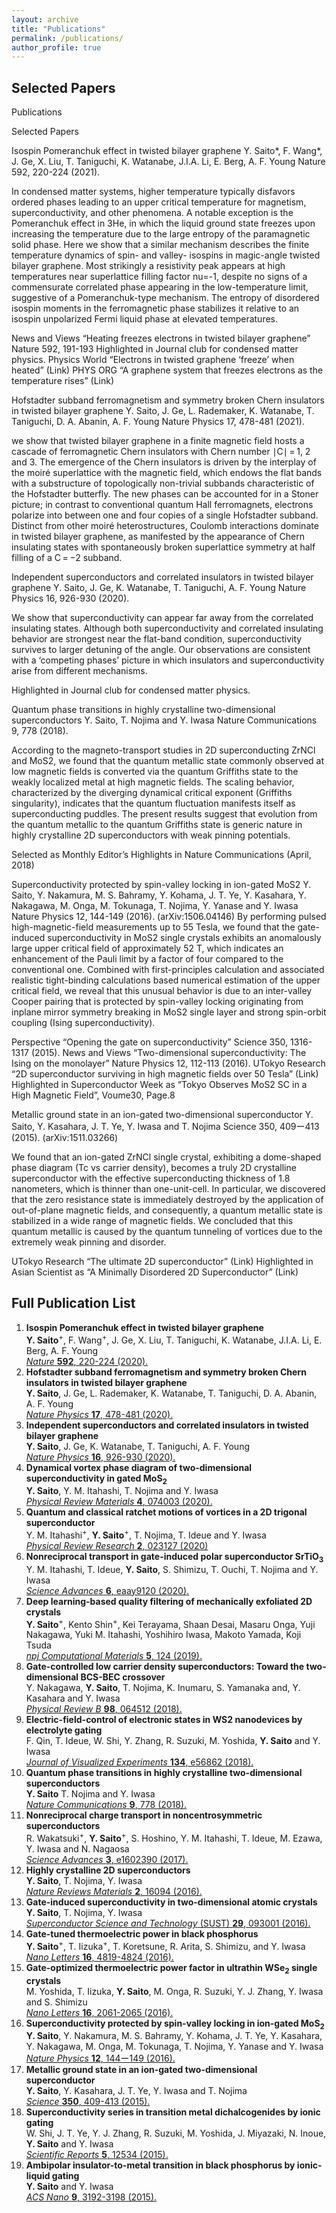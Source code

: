 ```yaml
---
layout: archive
title: "Publications"
permalink: /publications/
author_profile: true
---
```


## Selected Papers

Publications


 

 

Selected Papers

Isospin Pomeranchuk effect in twisted bilayer graphene
Y. Saito*, F. Wang*, J. Ge, X. Liu, T. Taniguchi, K. Watanabe, J.I.A. Li, E. Berg, A. F. Young
Nature 592, 220-224 (2021).

In condensed matter systems, higher temperature typically disfavors ordered phases leading to an upper critical temperature for magnetism, superconductivity, and other phenomena. A notable exception is the Pomeranchuk effect in 3He, in which the liquid ground state freezes upon increasing the temperature due to the large entropy of the paramagnetic solid phase. Here we show that a similar mechanism describes the finite temperature dynamics of spin- and valley- isospins in magic-angle twisted bilayer graphene. Most strikingly a resistivity peak appears at high temperatures near superlattice filling factor nu=-1, despite no signs of a commensurate correlated phase appearing in the low-temperature limit, suggestive of a Pomeranchuk-type mechanism. The entropy of disordered isospin moments in the ferromagnetic phase stabilizes it relative to an isospin unpolarized Fermi liquid phase at elevated temperatures.

News and Views “Heating freezes electrons in twisted bilayer graphene” Nature 592, 191-193
Highlighted in Journal club for condensed matter physics.
Physics World “Electrons in twisted graphene ‘freeze’ when heated” (Link)
PHYS ORG “A graphene system that freezes electrons as the temperature rises” (Link)
 

 

Hofstadter subband ferromagnetism and symmetry broken Chern insulators in twisted bilayer graphene
Y. Saito, J. Ge, L. Rademaker, K. Watanabe, T. Taniguchi, D. A. Abanin, A. F. Young
Nature Physics 17, 478-481 (2021).

we show that twisted bilayer graphene in a finite magnetic field hosts a cascade of ferromagnetic Chern insulators with Chern number ∣C∣ = 1, 2 and 3. The emergence of the Chern insulators is driven by the interplay of the moiré superlattice with the magnetic field, which endows the flat bands with a substructure of topologically non-trivial subbands characteristic of the Hofstadter butterfly. The new phases can be accounted for in a Stoner picture; in contrast to conventional quantum Hall ferromagnets, electrons polarize into between one and four copies of a single Hofstadter subband. Distinct from other moiré heterostructures, Coulomb interactions dominate in twisted bilayer graphene, as manifested by the appearance of Chern insulating states with spontaneously broken superlattice symmetry at half filling of a C = −2 subband.

 

 

Independent superconductors and correlated insulators in twisted bilayer graphene
Y. Saito, J. Ge, K. Watanabe, T. Taniguchi, A. F. Young
Nature Physics 16, 926-930 (2020).

We show that superconductivity can appear far away from the correlated insulating states. Although both superconductivity and correlated insulating behavior are strongest near the flat-band condition, superconductivity survives to larger detuning of the angle. Our observations are consistent with a ‘competing phases’ picture in which insulators and superconductivity arise from different mechanisms.

Highlighted in Journal club for condensed matter physics.

 

Quantum phase transitions in highly crystalline two-dimensional superconductors
Y. Saito, T. Nojima and Y. Iwasa
Nature Communications 9, 778 (2018).

According to the magneto-transport studies in 2D superconducting ZrNCl and MoS2, we found that the quantum metallic state commonly observed at low magnetic fields is converted via the quantum Griffiths state to the weakly localized metal at high magnetic fields. The scaling behavior, characterized by the diverging dynamical critical exponent (Griffiths singularity), indicates that the quantum fluctuation manifests itself as superconducting puddles. The present results suggest that evolution from the quantum metallic to the quantum Griffiths state is generic nature in highly crystalline 2D superconductors with weak pinning potentials.

Selected as Monthly Editor’s Highlights in Nature Communications (April, 2018)

 

 

Superconductivity protected by spin-valley locking in ion-gated MoS2
Y. Saito, Y. Nakamura, M. S. Bahramy, Y. Kohama, J. T. Ye, Y. Kasahara, Y. Nakagawa, M. Onga, M. Tokunaga, T. Nojima, Y. Yanase and Y. Iwasa
Nature Physics 12, 144-149 (2016).   (arXiv:1506.04146)
By performing pulsed high-magnetic-field measurements up to 55 Tesla, we found that the gate-induced superconductivity in MoS2 single crystals exhibits an anomalously large upper critical field of approximately 52 T, which indicates an enhancement of the Pauli limit by a factor of four compared to the conventional one. Combined with first-principles calculation and associated realistic tight-binding calculations based numerical estimation of the upper critical field, we reveal that this unusual behavior is due to an inter-valley Cooper pairing that is protected by spin-valley locking originating from inplane mirror symmetry breaking in MoS2 single layer and strong spin-orbit coupling (Ising superconductivity).

Perspective “Opening the gate on superconductivity” Science 350, 1316-1317 (2015).
News and Views “Two-dimensional superconductivity: The Ising on the monolayer” Nature Physics 12, 112-113 (2016).
UTokyo Research “2D superconductor surviving in high magnetic fields over 50 Tesla” (Link)
Highlighted in Superconductor Week as “Tokyo Observes MoS2 SC in a High Magnetic Field”, Voume30, Page.8

 

Metallic ground state in an ion-gated two-dimensional superconductor
Y. Saito, Y. Kasahara, J. T. Ye, Y. Iwasa and T. Nojima
Science 350, 409ー413 (2015).   (arXiv:1511.03266)

We found that an ion-gated ZrNCl single crystal, exhibiting a dome-shaped phase diagram (Tc vs carrier density), becomes a truly 2D crystalline superconductor with the effective superconducting thickness of 1.8 nanometers, which is thinner than one-unit-cell. In particular, we discovered that the zero resistance state is immediately destroyed by the application of out-of-plane magnetic fields, and consequently, a quantum metallic state is stabilized in a wide range of magnetic fields. We concluded that this quantum metallic is caused by the quantum tunneling of vortices due to the extremely weak pinning and disorder.

UTokyo Research “The ultimate 2D superconductor” (Link)
Highlighted in Asian Scientist as “A Minimally Disordered 2D Superconductor” (Link)
## Full Publication List

1. **Isospin Pomeranchuk effect in twisted bilayer graphene**<br>
    **Y. Saito**<sup>+</sup>, F. Wang<sup>+</sup>, J. Ge, X. Liu, T. Taniguchi, K. Watanabe, J.I.A. Li, E. Berg, A. F. Young<br>
    [*Nature* **592**, 220-224 (2020).](https://www.nature.com/articles/s41586-021-03409-2)
2. **Hofstadter subband ferromagnetism and symmetry broken Chern insulators in twisted bilayer graphene**<br>
**Y. Saito**, J. Ge, L. Rademaker, K. Watanabe, T. Taniguchi, D. A. Abanin, A. F. Young<br>
[*Nature Physics* **17**, 478-481 (2020).](https://www.nature.com/articles/s41567-020-01129-4)
1. **Independent superconductors and correlated insulators in twisted bilayer graphene**<br>
**Y. Saito**, J. Ge, K. Watanabe, T. Taniguchi, A. F. Young<br>
[*Nature Physics* **16**, 926-930 (2020).](https://www.nature.com/articles/s41567-020-0928-3) 
1. **Dynamical vortex phase diagram of two-dimensional superconductivity in gated MoS<sub>2</sub><br>**
**Y. Saito**, Y. M. Itahashi, T. Nojima and Y. Iwasa <br>
[*Physical Review Materials* **4**, 074003 (2020).](https://journals.aps.org/prmaterials/abstract/10.1103/PhysRevMaterials.4.074003)
1. **Quantum and classical ratchet motions of vortices in a 2D trigonal superconductor<br>**
Y. M. Itahashi<sup>+</sup>, **Y. Saito**<sup>+</sup>, T. Nojima, T. Ideue and Y. Iwasa<br>
[*Physical Review Research* **2**, 023127 (2020)](https://journals.aps.org/prresearch/abstract/10.1103/PhysRevResearch.2.023127)
1. **Nonreciprocal transport in gate-induced polar superconductor SrTiO<sub>3</sub>**<br>
Y. M. Itahashi, T. Ideue, **Y. Saito**, S. Shimizu, T. Ouchi, T. Nojima and Y. Iwasa<br>
[*Science Advances* **6**, eaay9120 (2020).](https://advances.sciencemag.org/content/6/13/eaay9120)
1. **Deep learning-based quality filtering of mechanically exfoliated 2D crystals<br>**
**Y. Saito**<sup>+</sup>, Kento Shin<sup>+</sup>, Kei Terayama, Shaan Desai, Masaru Onga, Yuji Nakagawa,
Yuki M. Itahashi, Yoshihiro Iwasa, Makoto Yamada, Koji Tsuda<br>
[*npj Computational Materials* **5**, 124 (2019).](https://www.nature.com/articles/s41524-019-0262-4)
1. **Gate-controlled  low  carrier  density  superconductors: Toward  the  two-dimensional BCS-BEC crossover<br>**
Y. Nakagawa, **Y. Saito**, T. Nojima, K. Inumaru, S. Yamanaka and, Y. Kasahara and Y. Iwasa<br>
[*Physical Review B* **98**, 064512 (2018).](https://journals.aps.org/prb/abstract/10.1103/PhysRevB.98.064512)
1. **Electric-field-control of electronic states in WS2 nanodevices by electrolyte gating<br>**
F. Qin, T. Ideue, W. Shi, Y. Zhang, R. Suzuki, M. Yoshida, **Y. Saito** and Y. Iwasa<br>
[*Journal of Visualized Experiments* **134**, e56862 (2018).](https://www.jove.com/t/56862/electric-field-control-electronic-states-ws2-nanodevices-electrolyte)
1. **Quantum phase transitions in highly crystalline two-dimensional superconductors<br>**
**Y. Saito** T. Nojima and Y. Iwasa<br>
[*Nature Communications* **9**, 778 (2018).](https://www.nature.com/articles/s41467-018-03275-z)
1. **Nonreciprocal charge transport in noncentrosymmetric superconductors<br>**
R. Wakatsuki<sup>+</sup>, **Y. Saito**<sup>+</sup>, S. Hoshino, Y. M. Itahashi, T. Ideue, M. Ezawa, Y. Iwasa and N. Nagaosa<br>
[*Science Advances* **3**, e1602390 (2017).](https://advances.sciencemag.org/content/3/4/e1602390)
1. **Highly crystalline 2D superconductors<br>**
**Y. Saito**, T. Nojima, Y. Iwasa<br>
[*Nature Reviews Materials* **2**, 16094 (2016).](https://www.nature.com/articles/natrevmats201694)
1. **Gate-induced superconductivity in two-dimensional atomic crystals<br>**
**Y. Saito**, T. Nojima, Y. Iwasa<br>
[*Superconductor Science and Technology* (SUST) **29**, 093001 (2016).](https://iopscience.iop.org/article/10.1088/0953-2048/29/9/093001)
1. **Gate-tuned thermoelectric power in black phosphorus<br>**
**Y. Saito**<sup>+</sup>, T. Iizuka<sup>+</sup>, T. Koretsune, R. Arita, S. Shimizu, and Y. Iwasa<br>
[*Nano Letters* **16**, 4819-4824 (2016).](https://pubs.acs.org/doi/abs/10.1021/acs.nanolett.6b00999)
1. **Gate-optimized thermoelectric power factor in ultrathin WSe<sub>2</sub> single crystals<br>**
M. Yoshida, T. Iizuka, **Y. Saito**, M. Onga, R. Suzuki, Y. J. Zhang, Y. Iwasa and S. Shimizu<br>
[*Nano Letters* **16**, 2061-2065 (2016).](https://pubs.acs.org/doi/abs/10.1021/acs.nanolett.6b00075)
1. **Superconductivity protected by spin-valley locking in ion-gated MoS<sub>2</sub><br>**
**Y. Saito**, Y. Nakamura, M. S. Bahramy, Y. Kohama, J. T. Ye, Y. Kasahara, Y. Nakagawa, M. Onga, M. Tokunaga, T. Nojima, Y. Yanase and Y. Iwasa<br>
[*Nature Physics* **12**, 144ー149 (2016).](https://www.nature.com/articles/nphys3580)
1. **Metallic ground state in an ion-gated two-dimensional superconductor<br>**
**Y. Saito**, Y. Kasahara, J. T. Ye, Y. Iwasa and T. Nojima<br>
[*Science* **350**, 409-413 (2015).](https://science.sciencemag.org/content/350/6259/409)
1. **Superconductivity series in transition metal dichalcogenides by ionic gating<br>**
W. Shi, J. T. Ye, Y. J. Zhang, R. Suzuki, M. Yoshida, J. Miyazaki, N. Inoue, **Y. Saito** and Y. Iwasa<br>
[*Scientific Reports* **5**, 12534 (2015).](https://www.nature.com/articles/srep12534)
1. **Ambipolar insulator-to-metal transition in black phosphorus by ionic-liquid gating<br>**
**Y. Saito** and Y. Iwasa<br>
[*ACS Nano* **9**, 3192-3198 (2015).](https://pubs.acs.org/doi/abs/10.1021/acsnano.5b00497)
